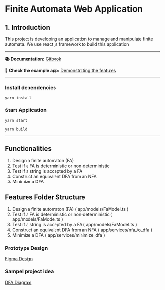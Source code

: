 # Finite Automata Web Application


## 1. Introduction
This project is developing an application to manage and manipulate finite automata.
We use react js framework to build this application

---

**📚 Documentation:** [Gitbook](https://cansahin.gitbook.io/react-boilerplate-cra-template/)

**🎨 Check the example app:** [Demonstrating the features](https://react-boilerplate.github.io/react-boilerplate-cra-template/)

---

### Install dependencies

```shell
yarn install
```

### Start Application

```shell
yarn start
```

```shell
yarn build
```

---

## Functionalities
1. Design a finite automaton (FA)
2. Test if a FA is deterministic or non-deterministic
3. Test if a string is accepted by a FA
4. Construct an equivalent DFA from an NFA
5. Minimize a DFA

## Features Folder Structure
1. Design a finite automaton (FA)  ( app/models/FaModel.ts )
2. Test if a FA is deterministic or non-deterministic ( app/models/FaModel.ts )
3. Test if a string is accepted by a FA ( app/models/FaModel.ts )
4. Construct an equivalent DFA from an NFA ( app/services/nfa_to_dfa )
5. Minimize a DFA ( app/services/minimize_dfa )

### Prototype Design
[Figma Design](https://www.figma.com/file/ihWcAYXKUMY4Ms45odLuPR/Finite-Automata?node-id=7870%3A38450)

### Sampel project idea
[DFA Diagram](https://dfadiagram.herokuapp.com/)
